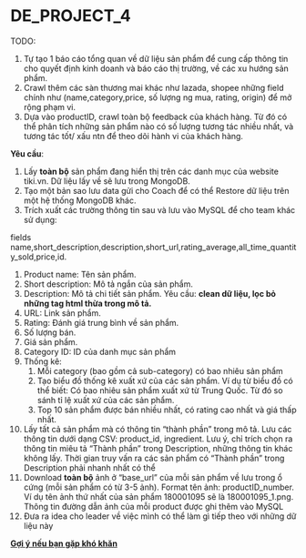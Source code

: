 # DE_PROJECT_4
TODO: 
1. Tự tạo 1 báo cáo tổng quan về dữ liệu sản phẩm để cung cấp thông tin cho quyết định kinh doanh và báo cáo thị trường, về các xu hướng sản phẩm.
2. Crawl thêm các sàn thương mai khác như lazada, shopee những field chính như (name,category,price, số lượng ng mua, rating, origin) để mở rộng phạm vi.
3. Dựa vào productID, crawl toàn bộ feedback của khách hàng. Từ đó có thể phân tích những sản phẩm nào có số lượng tương tác nhiều nhất, và tương tác tốt/ xấu ntn để theo dõi hành vi của khách hàng.

**Yêu cầu**: 

1. Lấy **toàn bộ** sản phẩm đang hiển thị trên các danh mục của website tiki.vn. Dữ liệu lấy về sẽ lưu trong MongoDB. 
2. Tạo một bản sao lưu data gửi cho Coach để có thể Restore dữ liệu trên một hệ thống MongoDB khác.
3. Trích xuất các trường thông tin sau và lưu vào MySQL để cho team khác sử dụng:

fields name,short_description,description,short_url,rating_average,all_time_quantity_sold,price,id.

1. Product name: Tên sản phẩm.
2. Short description: Mô tả ngắn của sản phẩm.
3. Description: Mô tả chi tiết sản phẩm. Yêu cầu: **clean dữ liệu, lọc bỏ những tag html thừa trong mô tả.**
4. URL: Link sản phẩm.
5. Rating: Đánh giá trung bình về sản phẩm.
6. Số lượng bán.
7. Giá sản phẩm.
8. Category ID: ID của danh mục sản phẩm
1. Thống kê:
    1. Mỗi category (bao gồm cả sub-category) có bao nhiêu sản phẩm
    2. Tạo biểu đồ thống kê xuất xứ của các sản phẩm. Ví dụ từ biểu đồ có thể biết: Có bao nhiêu sản phẩm xuất xứ từ Trung Quốc. Từ đó so sánh tỉ lệ xuất xứ của các sản phẩm.
    3. Top 10 sản phẩm được bán nhiều nhất, có rating cao nhất và giá thấp nhất.
2. Lấy tất cả sản phẩm mà có thông tin “thành phần” trong mô tả. Lưu các thông tin dưới dạng CSV: product_id, ingredient.
Lưu ý, chỉ trích chọn ra thông tin miêu tả “Thành phần” trong Description, những thông tin khác không lấy. Thời gian truy vấn ra các sản phẩm có “Thành phần” trong Description phải nhanh nhất có thể
3. Download **toàn bộ** ảnh ở “base_url” của mỗi sản phẩm về lưu trong ổ cứng (mỗi sản phẩm có từ 3-5 ảnh). Format tên ảnh: productID_number. Ví dụ tên ảnh thứ nhất của sản phẩm 180001095 sẽ là 180001095_1.png. Thông tin đường dẫn ảnh của mỗi product được ghi thêm vào MySQL
4. Đưa ra idea cho leader về việc mình có thể làm gì tiếp theo với những dữ liệu này

[**Gợi ý nếu bạn gặp khó khăn**](https://www.notion.so/G-i-n-u-b-n-g-p-kh-kh-n-7a7014016e644e7bbef22aa0c48ff069)
